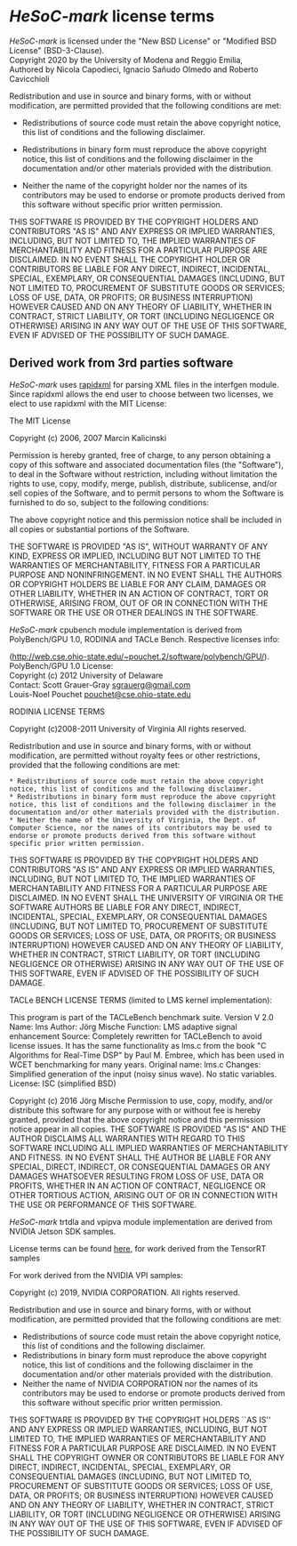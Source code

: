 # *HeSoC-mark* license terms

*HeSoC-mark* is licensed under the "New BSD License" or "Modified BSD License" (BSD-3-Clause).   
Copyright 2020 by the University of Modena and Reggio Emilia,   
Authored by Nicola Capodieci, Ignacio Sañudo Olmedo and Roberto Cavicchioli

Redistribution and use in source and binary forms, with or without modification, are permitted provided that the following conditions are met:

- Redistributions of source code must retain the above copyright notice, this list of conditions and the following disclaimer.

- Redistributions in binary form must reproduce the above copyright notice, this list of conditions and the following disclaimer in the documentation and/or other materials   provided with the distribution.

- Neither the name of the copyright holder nor the names of its contributors may be used to endorse or promote products derived from this software without specific prior   written permission.

THIS SOFTWARE IS PROVIDED BY THE COPYRIGHT HOLDERS AND CONTRIBUTORS "AS IS" AND ANY EXPRESS OR IMPLIED WARRANTIES, INCLUDING, BUT NOT LIMITED TO, THE IMPLIED WARRANTIES OF MERCHANTABILITY AND FITNESS FOR A PARTICULAR PURPOSE ARE DISCLAIMED. IN NO EVENT SHALL THE COPYRIGHT HOLDER OR CONTRIBUTORS BE LIABLE FOR ANY DIRECT, INDIRECT, INCIDENTAL, SPECIAL, EXEMPLARY, OR CONSEQUENTIAL DAMAGES (INCLUDING, BUT NOT LIMITED TO, PROCUREMENT OF SUBSTITUTE GOODS OR SERVICES; LOSS OF USE, DATA, OR PROFITS; OR BUSINESS INTERRUPTION) HOWEVER CAUSED AND ON ANY THEORY OF LIABILITY, WHETHER IN CONTRACT, STRICT LIABILITY, OR TORT (INCLUDING NEGLIGENCE OR OTHERWISE) ARISING IN ANY WAY OUT OF THE USE OF THIS SOFTWARE, EVEN IF ADVISED OF THE POSSIBILITY OF SUCH DAMAGE.

## Derived work from 3rd parties software

*HeSoC-mark* uses [rapidxml](https://github.com/discord/rapidxml) for parsing XML files in the interfgen module.  
Since rapidxml allows the end user to choose between two licenses, we elect to use rapidxml with the MIT License:  

The MIT License  


Copyright (c) 2006, 2007 Marcin Kalicinski

Permission is hereby granted, free of charge, to any person obtaining a copy 
of this software and associated documentation files (the "Software"), to deal 
in the Software without restriction, including without limitation the rights 
to use, copy, modify, merge, publish, distribute, sublicense, and/or sell copies 
of the Software, and to permit persons to whom the Software is furnished to do so, 
subject to the following conditions:

The above copyright notice and this permission notice shall be included in all 
copies or substantial portions of the Software.

THE SOFTWARE IS PROVIDED "AS IS", WITHOUT WARRANTY OF ANY KIND, EXPRESS OR 
IMPLIED, INCLUDING BUT NOT LIMITED TO THE WARRANTIES OF MERCHANTABILITY, 
FITNESS FOR A PARTICULAR PURPOSE AND NONINFRINGEMENT. IN NO EVENT SHALL 
THE AUTHORS OR COPYRIGHT HOLDERS BE LIABLE FOR ANY CLAIM, DAMAGES OR OTHER 
LIABILITY, WHETHER IN AN ACTION OF CONTRACT, TORT OR OTHERWISE, ARISING FROM, 
OUT OF OR IN CONNECTION WITH THE SOFTWARE OR THE USE OR OTHER DEALINGS 
IN THE SOFTWARE.


*HeSoC-mark* cpubench module implementation is derived from PolyBench/GPU 1.0, RODINIA and TACLe Bench.
Respective licenses info:

(http://web.cse.ohio-state.edu/~pouchet.2/software/polybench/GPU/).  
PolyBench/GPU 1.0 License:  
Copyright (c) 2012 University of Delaware  
Contact:  Scott Grauer-Gray sgrauerg@gmail.com  
Louis-Noel Pouchet pouchet@cse.ohio-state.edu  

RODINIA LICENSE TERMS

Copyright (c)2008-2011 University of Virginia
All rights reserved.

Redistribution and use in source and binary forms, with or without modification, are permitted without royalty fees or other restrictions, provided that the following conditions are met:

    * Redistributions of source code must retain the above copyright notice, this list of conditions and the following disclaimer.
    * Redistributions in binary form must reproduce the above copyright notice, this list of conditions and the following disclaimer in the documentation and/or other materials provided with the distribution.
    * Neither the name of the University of Virginia, the Dept. of Computer Science, nor the names of its contributors may be used to endorse or promote products derived from this software without specific prior written permission. 

THIS SOFTWARE IS PROVIDED BY THE COPYRIGHT HOLDERS AND CONTRIBUTORS "AS IS" AND ANY EXPRESS OR IMPLIED WARRANTIES, INCLUDING, BUT NOT LIMITED TO, THE IMPLIED WARRANTIES OF MERCHANTABILITY AND FITNESS FOR A PARTICULAR PURPOSE ARE DISCLAIMED. IN NO EVENT SHALL THE UNIVERSITY OF VIRGINIA OR THE SOFTWARE AUTHORS BE LIABLE FOR ANY DIRECT, INDIRECT, INCIDENTAL, SPECIAL, EXEMPLARY, OR CONSEQUENTIAL DAMAGES (INCLUDING, BUT NOT LIMITED TO, PROCUREMENT OF SUBSTITUTE GOODS OR SERVICES; LOSS OF USE, DATA, OR PROFITS; OR BUSINESS INTERRUPTION) HOWEVER CAUSED AND ON ANY THEORY OF LIABILITY, WHETHER IN CONTRACT, STRICT LIABILITY, OR TORT (INCLUDING NEGLIGENCE OR OTHERWISE) ARISING IN ANY WAY OUT OF THE USE OF THIS SOFTWARE, EVEN IF ADVISED OF THE POSSIBILITY OF SUCH DAMAGE.

TACLe BENCH LICENSE TERMS (limited to LMS kernel implementation):

This program is part of the TACLeBench benchmark suite.
  Version V 2.0
  Name: lms
  Author: Jörg Mische
  Function: LMS adaptive signal enhancement
  Source: Completely rewritten for TACLeBench to avoid license issues.
          It has the same functionality as lms.c from the book
          "C Algorithms for Real-Time DSP" by Paul M. Embree, which
          has been used in WCET benchmarking for many years.
  Original name: lms.c
  Changes: Simplified generation of the input (noisy sinus wave).
           No static variables.
  License: ISC (simplified BSD)

  Copyright (c) 2016 Jörg Mische
  Permission to use, copy, modify, and/or distribute this software for any
  purpose with or without fee is hereby granted, provided that the above
  copyright notice and this permission notice appear in all copies.
  THE SOFTWARE IS PROVIDED "AS IS" AND THE AUTHOR DISCLAIMS ALL WARRANTIES
  WITH REGARD TO THIS SOFTWARE INCLUDING ALL IMPLIED WARRANTIES OF
  MERCHANTABILITY AND FITNESS. IN NO EVENT SHALL THE AUTHOR BE LIABLE FOR
  ANY SPECIAL, DIRECT, INDIRECT, OR CONSEQUENTIAL DAMAGES OR ANY DAMAGES
  WHATSOEVER RESULTING FROM LOSS OF USE, DATA OR PROFITS, WHETHER IN AN
  ACTION OF CONTRACT, NEGLIGENCE OR OTHER TORTIOUS ACTION, ARISING OUT
  OF OR IN CONNECTION WITH THE USE OR PERFORMANCE OF THIS SOFTWARE.

  
*HeSoC-mark* trtdla and vpipva module implementation are derived from NVIDIA Jetson SDK samples.

License terms can be found [here](https://github.com/NVIDIA/TensorRT/blob/master/LICENSE), for work derived from the TensorRT samples

For work derived from the NVIDIA VPI samples:

 Copyright (c) 2019, NVIDIA CORPORATION. All rights reserved.

 Redistribution and use in source and binary forms, with or without
modification, are permitted provided that the following conditions
 are met:
 * Redistributions of source code must retain the above copyright
    notice, this list of conditions and the following disclaimer.
 * Redistributions in binary form must reproduce the above copyright
    notice, this list of conditions and the following disclaimer in the
   documentation and/or other materials provided with the distribution.
 * Neither the name of NVIDIA CORPORATION nor the names of its
    contributors may be used to endorse or promote products derived
    from this software without specific prior written permission.

 THIS SOFTWARE IS PROVIDED BY THE COPYRIGHT HOLDERS ``AS IS'' AND ANY
 EXPRESS OR IMPLIED WARRANTIES, INCLUDING, BUT NOT LIMITED TO, THE
 IMPLIED WARRANTIES OF MERCHANTABILITY AND FITNESS FOR A PARTICULAR
 PURPOSE ARE DISCLAIMED.  IN NO EVENT SHALL THE COPYRIGHT OWNER OR
 CONTRIBUTORS BE LIABLE FOR ANY DIRECT, INDIRECT, INCIDENTAL, SPECIAL,
 EXEMPLARY, OR CONSEQUENTIAL DAMAGES (INCLUDING, BUT NOT LIMITED TO,
 PROCUREMENT OF SUBSTITUTE GOODS OR SERVICES; LOSS OF USE, DATA, OR
 PROFITS; OR BUSINESS INTERRUPTION) HOWEVER CAUSED AND ON ANY THEORY
 OF LIABILITY, WHETHER IN CONTRACT, STRICT LIABILITY, OR TORT
 (INCLUDING NEGLIGENCE OR OTHERWISE) ARISING IN ANY WAY OUT OF THE USE
 OF THIS SOFTWARE, EVEN IF ADVISED OF THE POSSIBILITY OF SUCH DAMAGE.



